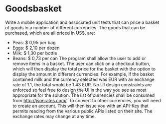# Goodsbasket
Write a mobile application and associated unit tests that can price a basket of goods in a number of different currencies. 
The goods that can be purchased, which are all priced in US$, are: 
* Peas: $ 0,95 per bag 
* Eggs: $ 2,10 per dozen 
* Milk: $ 1,30 per bottle 
* Beans: $ 0,73 per can 
The program shall allow the user to add or remove items in a basket. 
The user can click on a checkout button, which will then display the total price for the basket with the option 
to display the amount in different currencies. For example, if the basket contained milk and the currency selected was EUR 
with an exchange rate of 1.1, the total would be 1.43 EUR. 
No UI design constraints are enforced so feel free to design the UI in the way you see as most appropriate for the solution. 
The list of currencies shall be consumed from http://jsonrates.com/. 
To convert to other currencies, you will need to create an account. 
This will then issue you with an API-Key that permits reading from the various public APIs listed on their site. 
The exchange rates may change at any time. 
